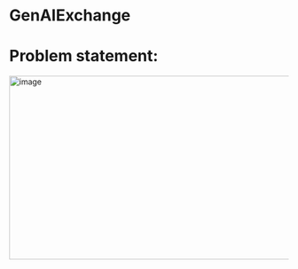# GenAIExchange

# Problem statement:

<img width="891" height="331" alt="image" src="https://github.com/user-attachments/assets/2aaf62c2-4b5e-45c0-ad25-638021b4d0bf" />
